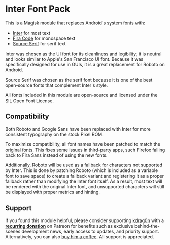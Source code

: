 # Inter Font Pack

This is a Magisk module that replaces Android's system fonts with:

- [Inter](https://github.com/rsms/inter) for most text
- [Fira Code](https://github.com/tonsky/FiraCode) for monospace text
- [Source Serif](https://github.com/adobe-fonts/source-serif) for serif text

Inter was chosen as the UI font for its cleanliness and legibility; it is neutral and looks similar to Apple's San Francisco UI font. Because it was specifically designed for use in GUIs, it is a great replacement for Roboto on Android.

Source Serif was chosen as the serif font because it is one of the best open-source fonts that complement Inter's style.

All fonts included in this module are open-source and licensed under the SIL Open Font License.

## Compatibility

Both Roboto and Google Sans have been replaced with Inter for more consistent typography on the stock Pixel ROM.

To maximize compatibility, all font names have been patched to match the original fonts. This fixes some issues in third-party apps, such Firefox falling back to Fira Sans instead of using the new fonts.

Additionally, Roboto will be used as a fallback for characters not supported by Inter. This is done by patching Roboto (which is included as a variable font to save space) to create a fallback variant and registering it as a proper fallback rather than modifying the Inter font itself. As a result, most text will be rendered with the original Inter font, and unsupported characters will still be displayed with proper metrics and hinting.

## Support

If you found this module helpful, please consider supporting [kdrag0n](https://github.com/kdrag0n) with a **[recurring donation](https://patreon.com/kdrag0n)** on Patreon for benefits such as exclusive behind-the-scenes development news, early access to updates, and priority support. Alternatively, you can also [buy him a coffee](https://paypal.me/kdrag0ndonate). All support is appreciated.
